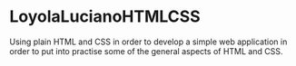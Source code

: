 # LoyolaLucianoHTMLCSS
Using plain HTML and CSS in order to develop a simple web application in order to put into practise some of the general aspects of HTML and CSS.
